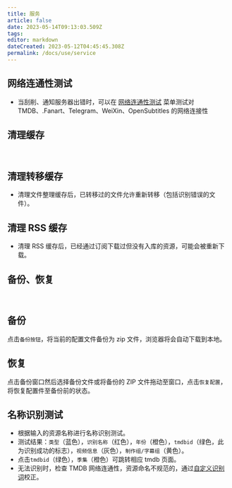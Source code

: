 ```yaml
---
title: 服务
article: false
date: 2023-05-14T09:13:03.509Z
tags:
editor: markdown
dateCreated: 2023-05-12T04:45:45.308Z
permalink: /docs/use/service
---
```


## 网络连通性测试

- 当刮削、通知服务器出错时，可以在 [网络连通性测试](/docs/use/service/#网络连通性测试) 菜单测试对 TMDB、.Fanart、Telegram、WeiXin、OpenSubtitles 的网络连接性

## 清理缓存

<br>

## 清理转移缓存

- 清理文件整理缓存后，已转移过的文件允许重新转移（包括识别错误的文件）。
  <br>

## 清理 RSS 缓存

- 清理 RSS 缓存后，已经通过订阅下载过但没有入库的资源，可能会被重新下载。
  <br>

## 备份、恢复

<br>

## 备份

点击`备份按钮`，将当前的配置文件备份为 zip 文件，浏览器将会自动下载到本地。
<br>

## 恢复

点击备份窗口然后选择备份文件或将备份的 ZIP 文件拖动至窗口，点击`恢复配置`，将恢复配置件至备份前的状态。

## 名称识别测试

- 根据输入的资源名称进行名称识别测试。
- 测试结果：`类型`（蓝色），`识别名称`（红色），`年份`（橙色），`tmdbid`（绿色，此为识别成功的标志），`视频信息`（灰色），`制作组/字幕组`（黄色）。
- 点击`tmdbid`（绿色），`季集`（橙色）可跳转相应 tmdb 页面。
- 无法识别时，检查 TMDB 网络连通性，资源命名不规范的，通过[自定义识别词](/docs/setting/customwords/)校正。

